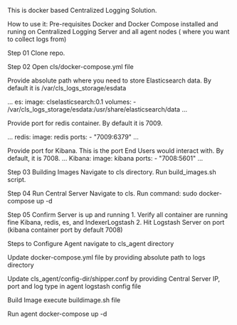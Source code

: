 This is docker based Centralized Logging Solution.

How to use it:
Pre-requisites
Docker and Docker Compose installed and runing on Centralized Logging Server and all agent nodes ( where you want to collect logs from)

Step 01
Clone repo.

Step 02
Open cls/docker-compose.yml file

Provide absolute path where you need to store Elasticsearch data.
By default it is /var/cls_logs_storage/esdata

...
  es:
    image: clselasticsearch:0.1
    volumes:
    - /var/cls_logs_storage/esdata:/usr/share/elasticsearch/data
...

Provide port for redis container.
By default it is 7009.

...
  redis:
    image: redis
    ports:
    - "7009:6379"
...

Provide port for Kibana. This is the port End Users would interact with.
By default, it is 7008.
...
  Kibana:
    image: kibana
    ports:
    - "7008:5601"
...

Step 03
Building Images
Navigate to cls directory.
Run build_images.sh script.

Step 04
Run Central Server
Navigate to cls.
Run command:  sudo docker-compose up -d

Step 05
Confirm Server is up and running
	1. Verify all container are running fine
Kibana, redis, es, and IndexerLogstash
	2. Hit Logstash Server on port (kibana container port by default 7008)

Steps to Configure Agent
navigate to cls_agent directory

Update docker-compose.yml file by providing absolute path to logs directory

Update cls_agent/config-dir/shipper.conf by providing Central Server IP, port and log type in agent logstash config file

Build Image
execute buildimage.sh file

Run agent
docker-compose up -d

